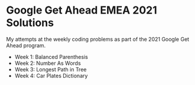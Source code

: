 # Google Get Ahead EMEA 2021 Solutions

My attempts at the weekly coding problems as part of the 2021 Google Get Ahead program.

- Week 1: Balanced Parenthesis
- Week 2: Number As Words
- Week 3: Longest Path in Tree
- Week 4: Car Plates Dictionary

